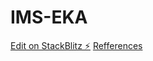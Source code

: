 # IMS-EKA

[Edit on StackBlitz ⚡️](https://stackblitz.com/edit/js-btyss7)
[Refferences](https://github.com/GoogleChrome/samples/tree/gh-pages/service-worker/custom-offline-page)
